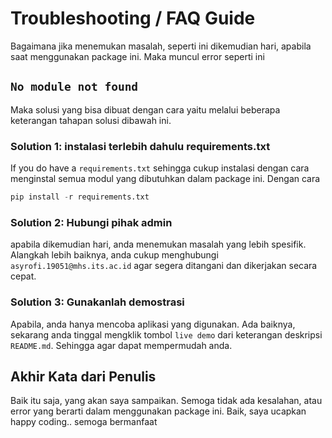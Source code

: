 # Troubleshooting / FAQ Guide

Bagaimana jika menemukan masalah, seperti ini dikemudian hari, apabila saat menggunakan package ini. Maka muncul error seperti ini

## `No module not found`

Maka solusi yang bisa dibuat dengan cara yaitu melalui beberapa keterangan tahapan solusi dibawah ini.

### Solution 1: instalasi terlebih dahulu requirements.txt
If you do have a `requirements.txt` sehingga cukup instalasi dengan cara menginstal semua modul yang dibutuhkan dalam package ini. Dengan cara 
```python
pip install -r requirements.txt
```

### Solution 2: Hubungi pihak admin
apabila dikemudian hari, anda menemukan masalah yang lebih spesifik. Alangkah lebih baiknya, anda cukup menghubungi `asyrofi.19051@mhs.its.ac.id` agar segera ditangani dan dikerjakan secara cepat.

### Solution 3: Gunakanlah demostrasi
Apabila, anda hanya mencoba aplikasi yang digunakan. Ada baiknya, sekarang anda tinggal mengklik tombol `live demo` dari keterangan deskripsi `README.md`. Sehingga agar dapat mempermudah anda.


## Akhir Kata dari Penulis

Baik itu saja, yang akan saya sampaikan. Semoga tidak ada kesalahan, atau error yang berarti dalam menggunakan package ini. Baik, saya ucapkan happy coding.. semoga bermanfaat
